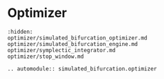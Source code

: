 # Optimizer

```{toctree}
:hidden:
optimizer/simulated_bifurcation_optimizer.md
optimizer/simulated_bifurcation_engine.md
optimizer/symplectic_integrator.md
optimizer/stop_window.md
```

```{eval-rst}  
.. automodule:: simulated_bifurcation.optimizer
```